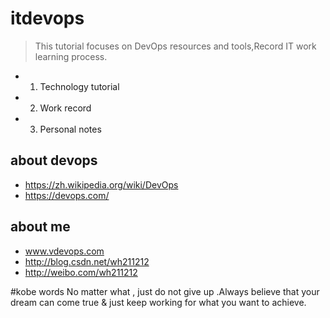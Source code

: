 # itdevops
> This tutorial focuses on DevOps resources and tools,Record IT work learning process.

- 1. Technology tutorial
- 2. Work record
- 3. Personal notes


## about devops

- https://zh.wikipedia.org/wiki/DevOps
- https://devops.com/

## about me

- www.vdevops.com
- http://blog.csdn.net/wh211212
- http://weibo.com/wh211212


#kobe words
No matter what , just do not give up .Always believe that your dream can come true & just keep working for what you want to achieve.
